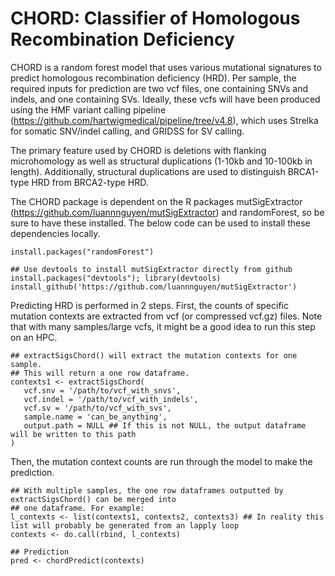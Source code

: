 # CHORD: Classifier of Homologous Recombination Deficiency

CHORD is a random forest model that uses various mutational signatures to predict homologous
recombination deficiency (HRD). Per sample, the required inputs for prediction are two vcf files,
one containing SNVs and indels, and one containing SVs. Ideally, these vcfs will have been produced
using the HMF variant calling pipeline (https://github.com/hartwigmedical/pipeline/tree/v4.8), which uses
Strelka for somatic SNV/indel calling, and GRIDSS for SV calling.

The primary feature used by CHORD is deletions with flanking microhomology as well as structural 
duplications (1-10kb and 10-100kb in length). Additionally, structural duplications are used to 
distinguish BRCA1-type HRD from BRCA2-type HRD.

The CHORD package is dependent on the R packages mutSigExtractor (https://github.com/luannnguyen/mutSigExtractor) 
and randomForest, so be sure to have these installed. The below code can be used to install these 
dependencies locally.
```
install.packages("randomForest")

## Use devtools to install mutSigExtractor directly from github
install.packages("devtools"); library(devtools)
install_github('https://github.com/luannnguyen/mutSigExtractor')
```

Predicting HRD is performed in 2 steps. First, the counts of specific mutation contexts are extracted from 
vcf (or compressed vcf.gz) files. Note that with many samples/large vcfs, it might be a good idea to run 
this step on an HPC.
```
## extractSigsChord() will extract the mutation contexts for one sample. 
## This will return a one row dataframe.
contexts1 <- extractSigsChord(
   vcf.snv = '/path/to/vcf_with_snvs',
   vcf.indel = '/path/to/vcf_with_indels',
   vcf.sv = '/path/to/vcf_with_svs',
   sample.name = 'can_be_anything',
   output.path = NULL ## If this is not NULL, the output dataframe will be written to this path
)
```

Then, the mutation context counts are run through the model to make the prediction.
```
## With multiple samples, the one row dataframes outputted by extractSigsChord() can be merged into 
## one dataframe. For example:
l_contexts <- list(contexts1, contexts2, contexts3) ## In reality this list will probably be generated from an lapply loop
contexts <- do.call(rbind, l_contexts)

## Prediction
pred <- chordPredict(contexts)
```